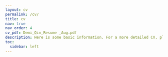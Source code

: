 ```yaml
---
layout: cv
permalink: /cv/
title: cv
nav: true
nav_order: 4
cv_pdf: Demi_Qin_Resume _Aug.pdf
description: Here is some basic information. For a more detailed CV, please click on the PDF to the right.
toc:
  sidebar: left
---
```

